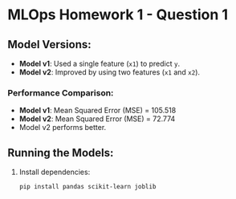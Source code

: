 # MLOps Homework 1 - Question 1

## Model Versions:
- **Model v1**: Used a single feature (`x1`) to predict `y`.  
- **Model v2**: Improved by using two features (`x1` and `x2`).  

### Performance Comparison:
- **Model v1**: Mean Squared Error (MSE) = 105.518 
- **Model v2**: Mean Squared Error (MSE) = 72.774  
- Model v2 performs better.  

## Running the Models:
1. Install dependencies:  
   ```bash
   pip install pandas scikit-learn joblib

